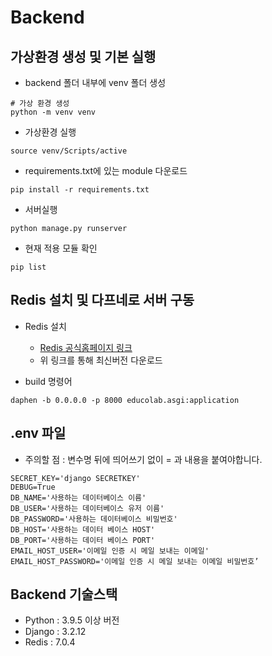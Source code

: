 # Backend

## 가상환경 생성 및 기본 실행
* backend 폴더 내부에 venv 폴더 생성
```
# 가상 환경 생성
python -m venv venv
```
* 가상환경 실행
```
source venv/Scripts/active
```
* requirements.txt에 있는 module 다운로드
```
pip install -r requirements.txt
```

* 서버실행
```
python manage.py runserver
```
* 현재 적용 모듈 확인
```
pip list
```

## Redis 설치 및 다프네로 서버 구동

* Redis 설치
  * [Redis 공식홈페이지 링크](https://redis.io/download/)
  * 위 링크를 통해 최신버전 다운로드

* build 명령어
```
daphen -b 0.0.0.0 -p 8000 educolab.asgi:application
```

## .env 파일
* 주의할 점 : 변수명 뒤에 띄어쓰기 없이 = 과 내용을 붙여야합니다.
```
SECRET_KEY='django SECRETKEY'
DEBUG=True
DB_NAME='사용하는 데이터베이스 이름'
DB_USER='사용하는 데이터베이스 유저 이름'
DB_PASSWORD='사용하는 데이터베이스 비밀번호'
DB_HOST='사용하는 데이터 베이스 HOST'
DB_PORT='사용하는 데이터 베이스 PORT'
EMAIL_HOST_USER='이메일 인증 시 메일 보내는 이메일'
EMAIL_HOST_PASSWORD='이메일 인증 시 메일 보내는 이메일 비밀번호’
```

## Backend 기술스택

- Python : 3.9.5 이상 버전
- Django : 3.2.12
- Redis : 7.0.4